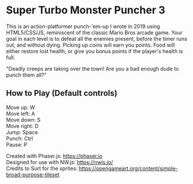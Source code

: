 # Super Turbo Monster Puncher 3

This is an action-platformer punch-'em-up I wrote in 2019 using HTML5/CSS/JS, reminiscent of the classic Mario Bros arcade game. Your goal in each level is to defeat all the enemies present, before the timer runs out, and without dying. Picking up coins will earn you points. Food will either restore lost health, or give you bonus points if the player's health is full.

"Deadly creeps are taking over the town! Are you a bad enough dude to punch them all?"

## How to Play (Default controls)

Move up: W  
Move left: A  
Move down: S  
Move right: D  
Jump: Space  
Punch: Ctrl  
Pause: P  



Created with Phaser.js: https://phaser.io  
Designed for use with NW.js: https://nwjs.io/  
Credits to Surt for the sprites: https://opengameart.org/content/simple-broad-purpose-tileset
